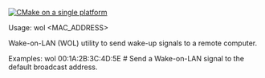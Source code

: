 [![CMake on a single platform](https://github.com/vetalguru/wol/actions/workflows/cmake-single-platform.yml/badge.svg)](https://github.com/vetalguru/wol/actions/workflows/cmake-single-platform.yml)

Usage: wol <MAC_ADDRESS>

Wake-on-LAN (WOL) utility to send wake-up signals to a remote computer.

Examples:
  wol 00:1A:2B:3C:4D:5E   # Send a Wake-on-LAN signal to the default broadcast address.
